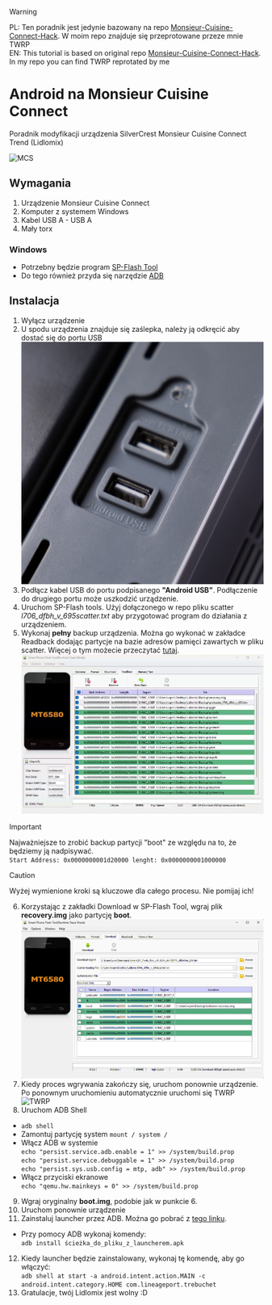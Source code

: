 > [!WARNING]
> PL: Ten poradnik jest jedynie bazowany na repo [Monsieur-Cuisine-Connect-Hack](https://github.com/EliasKotlyar/Monsieur-Cuisine-Connect-Hack). W moim repo znajduje się przeprotowane przeze mnie TWRP\
> EN: This tutorial is based on original repo [Monsieur-Cuisine-Connect-Hack](https://github.com/EliasKotlyar/Monsieur-Cuisine-Connect-Hack). In my repo you can find TWRP reprotated by me


# Android na Monsieur Cuisine Connect
Poradnik modyfikacji urządzenia SilverCrest Monsieur Cuisine Connect Trend (Lidlomix)

![MCS](/assets/mcs.png)

## Wymagania
1. Urządzenie Monsieur Cuisine Connect
2. Komputer z systemem Windows
3. Kabel USB A - USB A
4. Mały torx 

### Windows 
* Potrzebny będzie program [SP-Flash Tool](https://spflashtool.com/)
* Do tego również przyda się narzędzie [ADB](https://xdaforums.com/t/tool-minimal-adb-and-fastboot-2-9-18.2317790/) 

## Instalacja 

1. Wyłącz urządzenie
2. U spodu urządzenia znajduje się zaślepka, należy ją odkręcić aby dostać się do portu USB 
![USB](/assets/usb.png)
3. Podłącz kabel USB do portu podpisanego **"Android USB"**. Podłączenie do drugiego portu może uszkodzić urządzenie. 
4. Uruchom SP-Flash tools. Użyj dołączonego w repo pliku scatter *l706_dfbh_v_695scatter.txt* aby przygotować program do działania z urządzeniem. 
5. Wykonaj **pełny** backup urządzenia. Można go wykonać w zakładce Readback dodając partycje na bazie adresów pamięci zawartych w pliku scatter. Więcej o tym możecie przeczytać [tutaj](https://www.hovatek.com/forum/thread-526.html).
![Backup](/assets/backup.png)

> [!IMPORTANT]
> Najważniejsze to zrobić backup partycji "boot" ze względu na to, że będziemy ją nadpisywać. \
>``Start Address: 0x0000000001d20000 lenght: 0x0000000001000000``

> [!CAUTION]
> Wyżej wymienione kroki są kluczowe dla całego procesu. Nie pomijaj ich!

6. Korzystając z zakładki Download w SP-Flash Tool, wgraj plik **recovery.img** jako partycję **boot**. 
![Flash boot](/assets/boot.png)
7. Kiedy proces wgrywania zakończy się, uruchom ponownie urządzenie. Po ponownym uruchomieniu automatycznie uruchomi się TWRP
![TWRP](/assets/twrp.png)
8. Uruchom ADB Shell 
* ``adb shell``
* Zamontuj partycję system ``mount / system /``
* Włącz ADB w systemie\
``echo "persist.service.adb.enable = 1" >> /system/build.prop``\
``echo "persist.service.debuggable = 1" >> /system/build.prop``\
``echo "persist.sys.usb.config = mtp, adb" >> /system/build.prop``
* Włącz przyciski ekranowe\
``echo "qemu.hw.mainkeys = 0" >> /system/build.prop``
9. Wgraj oryginalny **boot.img**, podobie jak w punkcie 6.
10. Uruchom ponownie urządzenie 
11. Zainstaluj launcher przez ADB. Można go pobrać z [tego linku](https://www.apkmirror.com/apk/cyanogenmod/trebuchet-2/trebuchet-2-8-1-0-16-release/trebuchet-8-1-0-16-android-apk-download/).
* Przy pomocy ADB wykonaj komendy:\
``adb install ścieżka_do_pliku_z_launcherem.apk``
12. Kiedy launcher będzie zainstalowany, wykonaj tę komendę, aby go włączyć:\
``adb shell at start -a android.intent.action.MAIN -c android.intent.category.HOME com.lineageport.trebuchet``
13. Gratulacje, twój Lidlomix jest wolny :D

